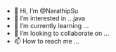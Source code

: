 - 👋 Hi, I’m @NarathipSu
- 👀 I’m interested in ...java 
- 🌱 I’m currently learning ...
- 💞️ I’m looking to collaborate on ...
- 📫 How to reach me ...

<!---
NarathipSu/NarathipSu is a ✨ special ✨ repository because its `README.md` (this file) appears on your GitHub profile.
You can click the Preview link to take a look at your changes.
--->
